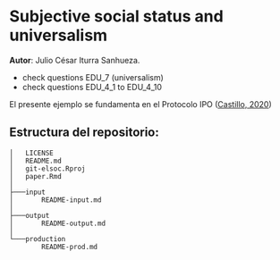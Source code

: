 # Subjective social status and universalism

**Autor**: Julio César Iturra Sanhueza.

- check questions EDU_7 (universalism)
- check questions EDU_4_1 to EDU_4_10


El presente ejemplo se fundamenta en el Protocolo IPO ([Castillo, 2020](https://juancarloscastillo.github.io/ipo/index_es.html))

## Estructura del repositorio:
```
│   LICENSE
│   README.md
│   git-elsoc.Rproj
│   paper.Rmd
│
├───input
│       README-input.md
│
├───output
│       README-output.md
│
└───production
        README-prod.md

```
